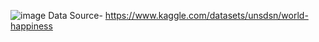 ![image](https://github.com/user-attachments/assets/46ee7040-cadf-4be3-8e8d-6712f1bbcf0c)
Data Source- https://www.kaggle.com/datasets/unsdsn/world-happiness
